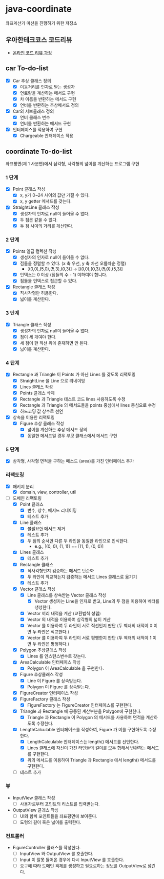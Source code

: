 # java-coordinate
좌표계산기 미션을 진행하기 위한 저장소

## 우아한테크코스 코드리뷰
* [온라인 코드 리뷰 과정](https://github.com/woowacourse/woowacourse-docs/blob/master/maincourse/README.md)


## car To-do-list

- [x] Car 추상 클래스 정의
    - [x] 이동거리를 인자로 받는 생성자
    - [x] 연료량을 계산하는 메서드 구현
    - [x] 차 이름을 반환하는 메서드 구현
    - [x] 연비를 반환하는 추상메서드 정의
- [x] Car의 서브클래스 정의
    - [x] 연비 클래스 변수
    - [x] 연비를 반환하는 메서드 구현
- [x] 인터페이스를 적용하여 구현
    - [x] Chargeable 인터페이스 적용
    
## coordinate To-do-list

좌표평면(제 1 사분면)에서 삼각형, 사각형의 넓이를 계산하는 프로그램 구현

### 1 단계
- [x] Point 클래스 작성
    - [x] x, y가 0~24 사이의 값만 가질 수 있다.
    - [x] x, y getter 메서드를 갖는다.
- [x] StraightLine 클래스 작성
    - [x] 생성자의 인자로 null이 들어올 수 없다.
    - [x] 두 점은 같을 수 없다.
    - [x] 두 점 사이의 거리를 계산한다.
    
### 2 단계
- [x] Points 일급 컬렉션 작성
    - [x] 생성자의 인자로 null이 들어올 수 없다.
    - [x] 점들을 정렬할 수 있다. (x 축 우선, y 축 차선 오름차순 정렬)
        - [(0,0),(5,0),(5,3),(0,3)] -> [(0,0),(0,3),(5,0),(5,3)]
    - [x] 인덱스는 0 이상 (점들의 수 - 1) 이하여야 합니다.
    - [x] 점들을 인덱스로 접근할 수 있다.
- [x] Rectangle 클래스 작성
    - [x] 직사각형만 허용한다.
    - [x] 넓이를 계산한다.

### 3 단계
- [x] Triangle 클래스 작성
    - [x] 생성자의 인자로 null이 들어올 수 없다.
    - [x] 점이 세 개여야 한다.
    - [x] 세 점이 한 직선 위에 존재하면 안 된다.
    - [x] 넓이를 계산한다.
   
### 4 단계
- [x] Rectangle 과 Triangle 이 Points 가 아닌 Lines 를 갖도록 리팩토링
    - [x] StraightLine 을 Line 으로 리네이밍
    - [x] Lines 클래스 작성
    - [x] Points 클래스 삭제
    - [x] Rectangle 과 Triangle 테스트 코드 lines 사용하도록 수정
    - [x] Rectangle 과 Triangle 의 메서드들을 points 중심에서 lines 중심으로 수정
    - [x] 하드코딩 값 상수로 선언
    
- [x] 상속을 이용한 리팩토링
    - [x] Figure 추상 클래스 작성
        - [x] 넓이를 계산하는 추상 메서드 정의
        - [x] 동일한 메서드일 경우 부모 클래스에서 메서드 구현
        
### 5 단계
- [x] 삼각형, 사각형 면적을 구하는 메소드 (area)를 가진 인터페이스 추가 

### 리팩토링
- [x] 패키지 분리
    - [x] domain, view, controller, util
- [ ] 도메인 리팩토링
    - [x] Point 클래스
        - [x] 변수, 상수, 메서드 리네이밍
        - [x] 테스트 추가
    - [x] Line 클래스
        - [x] 불필요한 메서드 제거
        - [x] 테스트 추가
        - [x] 두 점의 순서만 다른 두 라인을 동일한 라인으로 인식한다.
            - e.g., [(0, 0), (1, 1)] == [(1, 1), (0, 0)]
    - [x] Lines 클래스
        - [x] 테스트 추가
    - [x] Rectangle 클래스 
        - [x] 직사각형인지 검증하는 메서드 단순화
        - [x] 두 라인이 직교하는지 검증하는 메서드 Lines 클래스로 옮기기
        - [x] 테스트 추가
    - [x] Vector 클래스 작성
        - [x] Line 클래스를 상속받는 Vector 클래스 작성
            - [x] Vector 생성자는 Line을 인자로 받고, Line의 두 점을 이용하여 벡터를 생성한다.
        - [x] Vector 끼리 내적을 계산 (교환법칙 성립)
        - [x] Vector 의 내적을 이용하여 삼각형의 넓이 계산
        - [x] Vector 를 이용하여 두 라인이 서로 직선인지 판단 (두 벡터의 내적이 0 이면 두 라인은 직교한다.)
        - [x] Vector 를 이용하여 두 라인이 서로 평행한지 판단 (두 벡터의 내적이 1 이면 두 라인은 평행하다.)
    - [x] Polygon 추상클래스 작성
        - [x] Lines 를 인스턴스변수로 갖는다.
    - [x] AreaCalculable 인터페이스 작성
        - [x] Polygon 이 AreaCalculable 을 구현한다.
    - [x] Figure 추상클래스 작성
        - [x] Line 이 Figure 를 상속받는다.
        - [x] Polygon 이 Figure 를 상속받는다.
    - [x] FigureCreator 인터페이스 작성
    - [x] FigureFactory 클래스 작성
        - [x] FigureFactory 는 FigureCreator 인터페이스를 구현한다.
    - [x] Triangle 과 Rectangle 에 공통된 계산부분을 Polygon에 구현한다.
        - [x] Triangle 과 Rectangle 이 Polygon 의 메서드를 사용하여 면적을 계산하도록 수정한다.
    - [x] LengthCalculable 인터페이스를 작성하여, Figure 가 이를 구현하도록 수정한다.
        - [x] LengthCalculable 인터페이스는 length() 메서드를 선언한다.
        - [x] Lines 클래스에 자신이 가진 라인들의 길이를 모두 합해서 반환하는 메서드를 구현한다.
        - [x] 위의 메서드를 이용하여 Triangle 과 Rectangle 에서 length() 메서드를 구현한다.
    - [ ] 테스트 추가

### 뷰
- InputView 클래스 작성
    - [ ] 사용자로부터 포인트의 리스트를 입력받는다.
- OutputView 클래스 작성
    - [ ] UI와 함께 포인트들을 좌표평면에 보여준다.
    - [ ] 도형의 길이 혹은 넓이를 출력한다.

### 컨트롤러
- FigureController 클래스를 작성한다.
    - [ ] InputView 와 OutputView 를 호출한다.
    - [ ] Input 이 잘못 들어온 경우에 다시 InputView 를 호출한다.
    - [ ] 요구에 따라 도메인 객체를 생성하고 필요로하는 정보를 OutputView로 넘긴다.
